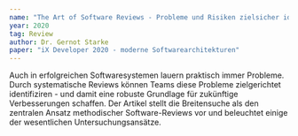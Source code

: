 ```yaml
---
name: "The Art of Software Reviews - Probleme und Risiken zielsicher identifizieren"
year: 2020
tag: Review
author: Dr. Gernot Starke
paper: "iX Developer 2020 - moderne Softwarearchitekturen"
---
```

Auch in erfolgreichen Softwaresystemen lauern praktisch immer Probleme. Durch systematische Reviews
können Teams diese Probleme zielgerichtet identifiziren - und damit eine robuste Grundlage für zukünftige
Verbesserungen schaffen. Der Artikel stellt die Breitensuche als den zentralen Ansatz methodischer
Software-Reviews vor und beleuchtet einige der wesentlichen Untersuchungsansätze.